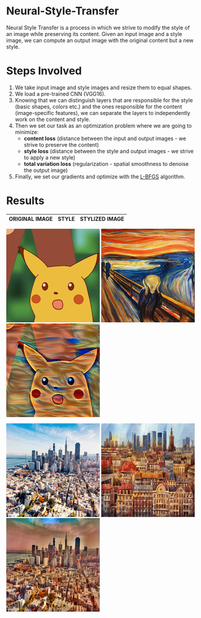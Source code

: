 # Neural-Style-Transfer
Neural Style Transfer is a process in which we strive to modify the style of an image while preserving its content. Given an input image and a style image, we can compute an output image with the original content but a new style.

# Steps Involved
1. We take input image and style images and resize them to equal shapes.
2. We load a pre-trained CNN (VGG16).
3. Knowing that we can distinguish layers that are responsible for the style (basic shapes, colors etc.) and the ones responsible for the content (image-specific features), we can separate the layers to independently work on the content and style.
4. Then we set our task as an optimization problem where we are going to minimize:
	* **content loss** (distance between the input and output images - we strive to preserve the content)
	* **style loss** (distance between the style and output images - we strive to apply a new style)
	* **total variation loss** (regularization - spatial smoothness to denoise the output image)
5. Finally, we set our gradients and optimize with the [L-BFGS](https://en.wikipedia.org/wiki/Limited-memory_BFGS) algorithm.

# Results
| ORIGINAL IMAGE | STYLE |  STYLIZED IMAGE  |
 :------------- | :-----------------: |   :-----------------

  
  <img src="Input/input1.png" width=250>  <img src="Style/style1.png" width=250>  <img src="Output/output1.png" width=250>  
  
  <img src="Input/input2.png" width=250>  <img src="Style/style2.png" width=250>  <img src="Output/output2.png" width=250>  
